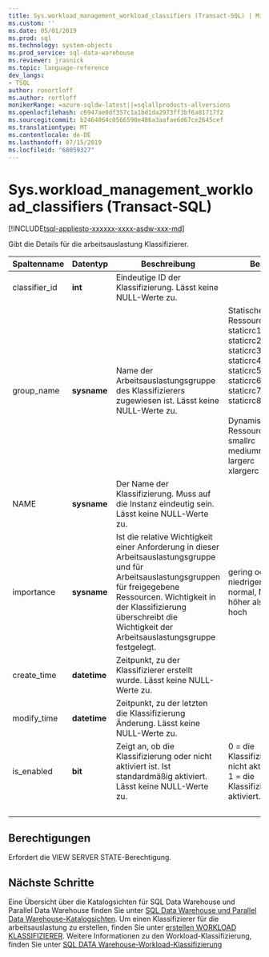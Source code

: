 ```yaml
---
title: Sys.workload_management_workload_classifiers (Transact-SQL) | Microsoft-Dokumentation
ms.custom: ''
ms.date: 05/01/2019
ms.prod: sql
ms.technology: system-objects
ms.prod_service: sql-data-warehouse
ms.reviewer: jrasnick
ms.topic: language-reference
dev_langs:
- TSQL
author: ronortloff
ms.author: rortloff
monikerRange: =azure-sqldw-latest||=sqlallproducts-allversions
ms.openlocfilehash: c6947ae0df357c1a1bd1da2973ff3bf6a81717f2
ms.sourcegitcommit: b2464064c0566590e486a3aafae6d67ce2645cef
ms.translationtype: MT
ms.contentlocale: de-DE
ms.lasthandoff: 07/15/2019
ms.locfileid: "68059327"
---
```

# <a name="sysworkloadmanagementworkloadclassifiers-transact-sql"></a>Sys.workload_management_workload_classifiers (Transact-SQL)

[!INCLUDE[tsql-appliesto-xxxxxx-xxxx-asdw-xxx-md](../../includes/tsql-appliesto-xxxxxx-xxxx-asdw-xxx-md.md)]

 Gibt die Details für die arbeitsauslastung Klassifizierer.  
  
|Spaltenname|Datentyp|Beschreibung|Bereich|  
|-----------------|---------------|-----------------|-----------|
|classifier_id|**int**|Eindeutige ID der Klassifizierung. Lässt keine NULL-Werte zu.||
group_name|**sysname**|Name der Arbeitsauslastungsgruppe des Klassifizierers zugewiesen ist. Lässt keine NULL-Werte zu. |Statische Ressourcenklassen</br>staticrc10</br>staticrc20</br>staticrc30</br>staticrc40</br>staticrc50</br>staticrc60</br>staticrc70</br>staticrc80 </br> </br>Dynamische Ressourcenklassen</br>smallrc</br>mediumrc</br>largerc</br>xlargerc|
NAME|**sysname**|Der Name der Klassifizierung. Muss auf die Instanz eindeutig sein. Lässt keine NULL-Werte zu.||
|importance|**sysname**|Ist die relative Wichtigkeit einer Anforderung in dieser Arbeitsauslastungsgruppe und für Arbeitsauslastungsgruppen für freigegebene Ressourcen.  Wichtigkeit in der Klassifizierung überschreibt die Wichtigkeit der Arbeitsauslastungsgruppe festgelegt.|gering oder niedriger als normal, Normal, höher als normal, hoch |
|create_time|**datetime**|Zeitpunkt, zu der Klassifizierer erstellt wurde. Lässt keine NULL-Werte zu.||
modify_time|**datetime**|Zeitpunkt, zu der letzten die Klassifizierung Änderung. Lässt keine NULL-Werte zu.||
is_enabled|**bit**|Zeigt an, ob die Klassifizierung oder nicht aktiviert ist. Ist standardmäßig aktiviert. Lässt keine NULL-Werte zu.|0 = die Klassifizierung ist nicht aktiviert. </br> 1 = die Klassifizierung ist aktiviert.|
|&nbsp;||||
  
## <a name="permissions"></a>Berechtigungen

Erfordert die VIEW SERVER STATE-Berechtigung.

## <a name="next-steps"></a>Nächste Schritte

 Eine Übersicht über die Katalogsichten für SQL Data Warehouse und Parallel Data Warehouse finden Sie unter [SQL Data Warehouse und Parallel Data Warehouse-Katalogsichten](../../relational-databases/system-catalog-views/sql-data-warehouse-and-parallel-data-warehouse-catalog-views.md). Um einen Klassifizierer für die arbeitsauslastung zu erstellen, finden Sie unter [erstellen WORKLOAD KLASSIFIZIERER](../../t-sql/statements/create-workload-classifier-transact-sql.md). Weitere Informationen zu den Workload-Klassifizierung, finden Sie unter [SQL DATA Warehouse-Workload-Klassifizierung](/azure/sql-data-warehouse/sql-data-warehouse-workload-classification)
